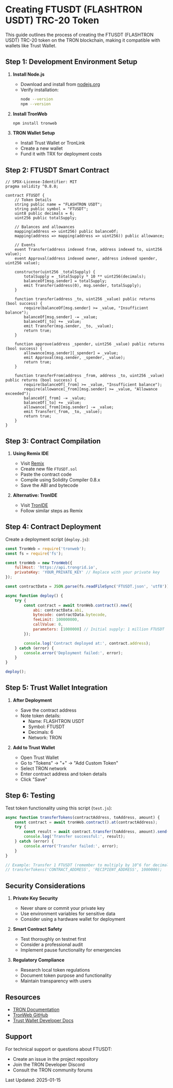 # Creating FTUSDT (FLASHTRON USDT) TRC-20 Token

This guide outlines the process of creating the FTUSDT (FLASHTRON USDT) TRC-20 token on the TRON blockchain, making it compatible with wallets like Trust Wallet.

## Step 1: Development Environment Setup

1. **Install Node.js**
   - Download and install from [nodejs.org](https://nodejs.org/)
   - Verify installation:
     ```bash
     node --version
     npm --version
     ```

2. **Install TronWeb**
   ```bash
   npm install tronweb
   ```

3. **TRON Wallet Setup**
   - Install Trust Wallet or TronLink
   - Create a new wallet
   - Fund it with TRX for deployment costs

## Step 2: FTUSDT Smart Contract

```solidity
// SPDX-License-Identifier: MIT
pragma solidity ^0.8.0;

contract FTUSDT {
    // Token Details
    string public name = "FLASHTRON USDT";
    string public symbol = "FTUSDT";
    uint8 public decimals = 6;
    uint256 public totalSupply;

    // Balances and allowances
    mapping(address => uint256) public balanceOf;
    mapping(address => mapping(address => uint256)) public allowance;

    // Events
    event Transfer(address indexed from, address indexed to, uint256 value);
    event Approval(address indexed owner, address indexed spender, uint256 value);

    constructor(uint256 _totalSupply) {
        totalSupply = _totalSupply * 10 ** uint256(decimals);
        balanceOf[msg.sender] = totalSupply;
        emit Transfer(address(0), msg.sender, totalSupply);
    }

    function transfer(address _to, uint256 _value) public returns (bool success) {
        require(balanceOf[msg.sender] >= _value, "Insufficient balance");
        balanceOf[msg.sender] -= _value;
        balanceOf[_to] += _value;
        emit Transfer(msg.sender, _to, _value);
        return true;
    }

    function approve(address _spender, uint256 _value) public returns (bool success) {
        allowance[msg.sender][_spender] = _value;
        emit Approval(msg.sender, _spender, _value);
        return true;
    }

    function transferFrom(address _from, address _to, uint256 _value) public returns (bool success) {
        require(balanceOf[_from] >= _value, "Insufficient balance");
        require(allowance[_from][msg.sender] >= _value, "Allowance exceeded");
        balanceOf[_from] -= _value;
        balanceOf[_to] += _value;
        allowance[_from][msg.sender] -= _value;
        emit Transfer(_from, _to, _value);
        return true;
    }
}
```

## Step 3: Contract Compilation

1. **Using Remix IDE**
   - Visit [Remix](https://remix.ethereum.org/)
   - Create new file `FTUSDT.sol`
   - Paste the contract code
   - Compile using Solidity Compiler 0.8.x
   - Save the ABI and bytecode

2. **Alternative: TronIDE**
   - Visit [TronIDE](https://www.tronide.io/)
   - Follow similar steps as Remix

## Step 4: Contract Deployment

Create a deployment script (`deploy.js`):

```javascript
const TronWeb = require('tronweb');
const fs = require('fs');

const tronWeb = new TronWeb({
    fullHost: 'https://api.trongrid.io',
    privateKey: 'YOUR_PRIVATE_KEY' // Replace with your private key
});

const contractData = JSON.parse(fs.readFileSync('FTUSDT.json', 'utf8'));

async function deploy() {
    try {
        const contract = await tronWeb.contract().new({
            abi: contractData.abi,
            bytecode: contractData.bytecode,
            feeLimit: 100000000,
            callValue: 0,
            parameters: [1000000] // Initial supply: 1 million FTUSDT
        });

        console.log('Contract deployed at:', contract.address);
    } catch (error) {
        console.error('Deployment failed:', error);
    }
}

deploy();
```

## Step 5: Trust Wallet Integration

1. **After Deployment**
   - Save the contract address
   - Note token details:
     - Name: FLASHTRON USDT
     - Symbol: FTUSDT
     - Decimals: 6
     - Network: TRON

2. **Add to Trust Wallet**
   - Open Trust Wallet
   - Go to "Tokens" → "+" → "Add Custom Token"
   - Select TRON network
   - Enter contract address and token details
   - Click "Save"

## Step 6: Testing

Test token functionality using this script (`test.js`):

```javascript
async function transferTokens(contractAddress, toAddress, amount) {
    const contract = await tronWeb.contract().at(contractAddress);
    try {
        const result = await contract.transfer(toAddress, amount).send();
        console.log('Transfer successful:', result);
    } catch (error) {
        console.error('Transfer failed:', error);
    }
}

// Example: Transfer 1 FTUSDT (remember to multiply by 10^6 for decimals)
// transferTokens('CONTRACT_ADDRESS', 'RECIPIENT_ADDRESS', 1000000);
```

## Security Considerations

1. **Private Key Security**
   - Never share or commit your private key
   - Use environment variables for sensitive data
   - Consider using a hardware wallet for deployment

2. **Smart Contract Safety**
   - Test thoroughly on testnet first
   - Consider a professional audit
   - Implement pause functionality for emergencies

3. **Regulatory Compliance**
   - Research local token regulations
   - Document token purpose and functionality
   - Maintain transparency with users

## Resources

- [TRON Documentation](https://developers.tron.network/)
- [TronWeb GitHub](https://github.com/tronprotocol/tronweb)
- [Trust Wallet Developer Docs](https://developer.trustwallet.com/)

## Support

For technical support or questions about FTUSDT:
- Create an issue in the project repository
- Join the TRON Developer Discord
- Consult the TRON community forums

Last Updated: 2025-01-15
